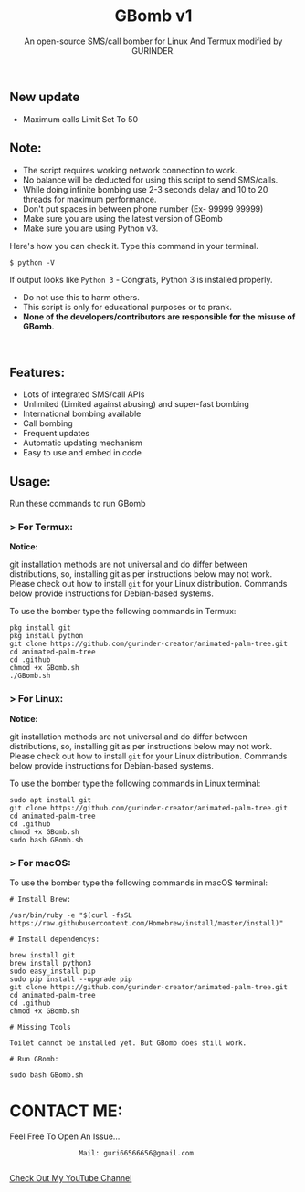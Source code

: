 <h1 align="center">GBomb v1 </h1>
<p align="center">An open-source SMS/call bomber for Linux And Termux modified by GURINDER.</p><br>

## New update
- Maximum calls Limit Set To 50

## Note:

- The script requires working network connection to work.
- No balance will be deducted for using this script to send SMS/calls.
- While doing infinite bombing use 2-3 seconds delay and 10 to 20 threads for maximum performance.
- Don't put spaces in between phone number (Ex- 99999 99999)
- Make sure you are using the latest version of GBomb
- Make sure you are using Python v3.

Here's how you can check it. Type this command in your terminal.
```
$ python -V
```
If output looks like `Python 3` - Congrats, Python 3 is installed properly.

- Do not use this to harm others.
- This script is only for educational purposes or to prank.
- **None of the developers/contributors are responsible for the misuse of GBomb.**
<br>

## Features:

- Lots of integrated SMS/call APIs
- Unlimited (Limited against abusing) and super-fast bombing
- International bombing available
- Call bombing
- Frequent updates
- Automatic updating mechanism
- Easy to use and embed in code

## Usage:

Run these commands to run GBomb

### > For Termux:

**Notice:** 

git installation methods are not universal and do differ between distributions,
so, installing git as per instructions below may not work.
Please check out how to install `git` for your Linux distribution.
Commands below provide instructions for Debian-based systems.

To use the bomber type the following commands in Termux:
```
pkg install git
pkg install python
git clone https://github.com/gurinder-creator/animated-palm-tree.git
cd animated-palm-tree
cd .github
chmod +x GBomb.sh
./GBomb.sh
```

### > For Linux:

**Notice:** 

git installation methods are not universal and do differ between distributions,
so, installing git as per instructions below may not work.
Please check out how to install `git` for your Linux distribution.
Commands below provide instructions for Debian-based systems.

To use the bomber type the following commands in Linux terminal:
```
sudo apt install git
git clone https://github.com/gurinder-creator/animated-palm-tree.git
cd animated-palm-tree
cd .github
chmod +x GBomb.sh
sudo bash GBomb.sh
```

### > For macOS:

To use the bomber type the following commands in macOS terminal:
```
# Install Brew: 

/usr/bin/ruby -e "$(curl -fsSL https://raw.githubusercontent.com/Homebrew/install/master/install)"

# Install dependencys:

brew install git
brew install python3
sudo easy_install pip
sudo pip install --upgrade pip
git clone https://github.com/gurinder-creator/animated-palm-tree.git
cd animated-palm-tree
cd .github
chmod +x GBomb.sh

# Missing Tools

Toilet cannot be installed yet. But GBomb does still work.

# Run GBomb:

sudo bash GBomb.sh
```



# CONTACT ME:

Feel Free To Open An Issue...

```
                 Mail: guri66566656@gmail.com
      
```

<a href="https://www.youtube.com/c/GyanaTech">Check Out My YouTube Channel</a>
